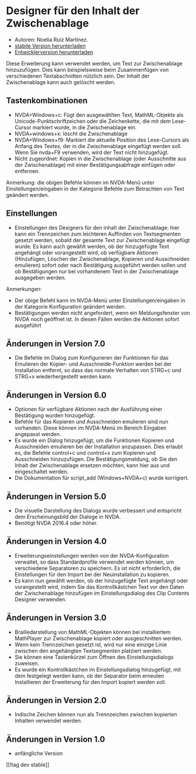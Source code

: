 # Designer für den Inhalt der Zwischenablage  #

*	Autoren: Noelia Ruiz Martínez.
*	[stabile Version herunterladen][1]
*	[Entwicklerversion herunterladen][2]

Diese Erweiterung kann verwendet werden, um Text zur Zwischenablage
hinzuzufügen. Dies kann beispielsweise beim Zusammenfügen von verschiedenen
Textabschnitten nützlich sein.  Der Inhalt der Zwischenablage kann auch
gelöscht werden.

## Tastenkombinationen ##
*	NVDA+Windows+c: Fügt den ausgewählten Text, MathML-Objekte als
  Unicode-Punktschriftzeichen oder die Zeichenkette, die mit dem Lese-Cursor
  markiert wurde, in die Zwischenablage ein.
*	NVDA+windows+x: löscht die Zwischenablage
*	NVDA+Windows+f9: Markiert die aktuelle Position des Lese-Cursors als Anfang des Textes, der in die Zwischenablage eingefügt werden soll. Wenn Sie nvda+F9 verwenden, wird der Text nicht hinzugefügt. 
*	 Nicht zugeordnet: Kopien in die Zwischenablage (oder Ausschnitte aus der Zwischenablage) mit einer Bestätigungsabfrage einfügen oder entfernen. 

Anmerkung: die obigen Befehle können im NVDA-Menü unter
Einstellungen/eingaben in der Kategorie Befehle zum Betrachten von Text
geändert werden.

## Einstellungen ##
*	 Einstellungen des Designers für den inhalt der Zwischenablage: hier kann ein Trennzeichen zum leichteren Auffinden von Textsegmenten gesetzt werden, sobald der gesamte Text zur Zwischenablage eingefügt wurde. Es kann auch gewählt werden, ob der hinzugefügte Text angehängt oder vorangestellt wird, ob verfügbare Aktionen (Hinzufügen, Löschen der Zwischenablage, Kopieren und Ausschneiden emulieren) sofort oder nach Bestätigung ausgeführt werden sollen und ob Bestätigungen nur bei vorhandenem Text in der Zwischenablage ausgegeben werden. 

Anmerkungen:

*	Der obige Befehl kann im NVDA-Menü unter Einstellungen/eingaben in der
  Kategorie Konfiguration geändert werden.
*	Bestätigungen werden nicht angefordert, wenn ein Meldungsfenster von NVDA
  noch geöffnet ist. In diesen Fällen werden die Aktionen sofort ausgeführt

## Änderungen in Version 7.0

* Die Befehle im Dialog zum Konfigurieren der Funktionen für das Emulieren
  der Kopier- und Ausschneide-Funktion  werden bei der Installation
  entfernt, so dass das normale Verhalten von STRG+c und STRG+x
  wiederhergestellt werden kann.

## Änderungen in Version 6.0

*	 Optionen für verfügbare Aktionen nach der Ausführung einer Bestätigung  wurden hinzugefügt. 
*	 Befehle für das Kopieren und Ausschneiden emulieren sind nun vorhanden. Diese können im NVDA-Menü im Bereich Eingaben angepasst werden. 
*	 Es wurde ein Dialog hinzugefügt, um die Funktionen Kopieren und Ausschneiden emulieren bei der Installation anzupassen. Dies erlaubt es, die Befehle control+c und control+x zum Kopieren und Ausschneiden hinzuzufügen. Die Bestätigungsmeldung, ob Sie den Inhalt der Zwischenablage ersetzen möchten, kann hier aus und eingeschaltet werden. 
*	 Die Dokumentation für script_add (Windows+NVDA+c) wurde korrigiert. 

## Änderungen in Version 5.0 ##

*	Die visuelle Darstellung des Dialogs wurde verbessert und entspricht dem
  Erscheinungsbild der Dialoge in NVDA.
*	Benötigt NVDA 2016.4 oder höher.

## Änderungen in Version 4.0 ##
*	Erweiterungseinstellungen werden von der NVDA-Konfiguration verwaltet, so
  dass Standardprofile verwendet werden können, um verschiedene Separatoren
  zu speichern. Es ist nicht erforderlich, die Einstellungen für den Import
  bei der Neuinstallation zu kopieren.
*	Es kann nun gewählt werden, ob der hinzugefügte Text angehängt oder
  vorangestellt wird, indem Sie das Kontrollkästchen Text vor den Daten der
  Zwischenablage hinzufügen im Einstellungsdialog des Clip Contents Designer
  verwenden.

## Änderungen in Version 3.0 ##
*	Brailledarstellung von MathML-Objekten können bei installiertem MathPlayer
  zur Zwischenablage kopiert oder ausgeschnitten werden.
*	Wenn kein Trennzeichen gesetzt ist, wird nur eine einzige Linie zwischen
  den angehängten Textsegmenten platziert werden.
*	Sie können eine Tastenkürzel zum Öffnen des Einstellungsdialogs zuweisen.
*	Es wurde ein Kontrollkästchen im Einstellungsdialog hinzugefügt, mit dem
  festgelegt werden kann, ob der Separator beim erneuten Installieren der
  Erweiterung für den Import kopiert werden soll.

## Änderungen in Version 2.0 ##
*	Indische Zeichen können nun als Trennzeichen zwischen kopierten Inhalten
  verwendet werden.

## Änderungen in Version 1.0 ##
*	anfängliche Version

[[!tag dev stable]]

[1]: http://addons.nvda-project.org/files/get.php?file=ccd

[2]: http://addons.nvda-project.org/files/get.php?file=ccd-dev
